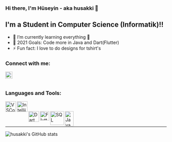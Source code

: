### Hi there, I'm Hüseyin - aka husakki 👋

## I'm a Student in Computer Science (Informatik)!!

- 🌱 I’m currently learning everything 🤣
- 🥅 2021 Goals: Code more in Java and Dart(Flutter)
- ⚡ Fun fact: I love to do designs for tshirt's

### Connect with me:
[<img align="left" alt="husakki | Instagram" width="22px" src="https://cdn.jsdelivr.net/npm/simple-icons@v3/icons/instagram.svg" />][instagram]

<br />
<br />

### Languages and Tools:
[<img align="left" src="https://upload.wikimedia.org/wikipedia/commons/9/9a/Visual_Studio_Code_1.35_icon.svg" alt="VSCode" width="33">][github]
[<img align="left" src="https://upload.wikimedia.org/wikipedia/commons/9/9c/IntelliJ_IDEA_Icon.svg" alt="Intellij" width="33">][github]
<br />

[<img align="left" src="https://avatars.githubusercontent.com/u/1609975?s=200&v=4" alt="Dart" width="33">][github]
[<img align="left" src="https://cdn.worldvectorlogo.com/logos/flutter-logo.svg" alt="Flutter" width="29">][github]
[<img align="left" src="https://upload.wikimedia.org/wikipedia/commons/1/18/Database.svg" alt="SQL" width="43">][github]
[<img align="left" src="https://upload.wikimedia.org/wikipedia/de/e/e1/Java-Logo.svg" alt="Java" width="27" height="47">][github]

<br />
<br />

---
<img align="left" alt="husakki's GitHub stats" src="https://github-readme-stats.vercel.app/api?username=husakki&hide=contribs,issues&show_icons=true&hide_border=true" />

[instagram]: https://instagram.com/husakki
[github]: https://github.com/husakki
